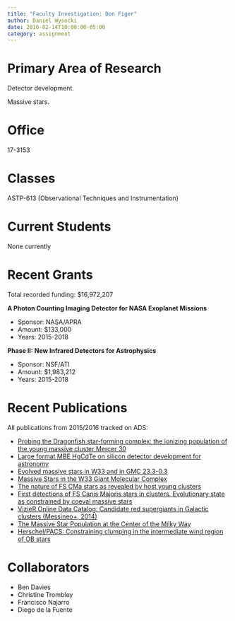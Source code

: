 ```yaml
---
title: "Faculty Investigation: Don Figer"
author: Daniel Wysocki
date: 2016-02-14T10:00:00-05:00
category: assignment
---
```


# Primary Area of Research

Detector development.

Massive stars.


# Office

17-3153


# Classes

ASTP-613 (Observational Techniques and Instrumentation)


# Current Students

None currently


# Recent Grants

Total recorded funding: $16,972,207

**A Photon Counting Imaging Detector for NASA Exoplanet Missions**

- Sponsor: NASA/APRA
- Amount: $133,000
- Years: 2015-2018

**Phase II: New Infrared Detectors for Astrophysics**

- Sponsor: NSF/ATI
- Amount: $1,983,212
- Years: 2015-2018


# Recent Publications

All publications from 2015/2016 tracked on ADS:

- [Probing the Dragonfish star-forming complex: the ionizing population of the young massive cluster Mercer 30](http://adsabs.harvard.edu/abs/2016arXiv160202503D)
- [Large format MBE HgCdTe on silicon detector development for astronomy](http://labs.adsabs.harvard.edu/adsabs/abs/2015SPIE.9609E..0YH/)
- [Evolved massive stars in W33 and in GMC 23.3-0.3](http://labs.adsabs.harvard.edu/adsabs/abs/2015IAUGA..2255536M/)
- [Massive Stars in the W33 Giant Molecular Complex](http://labs.adsabs.harvard.edu/adsabs/abs/2015ApJ...805..110M/)
- [The nature of FS CMa stars as revealed by host young clusters](http://labs.adsabs.harvard.edu/adsabs/abs/2015hsa8.conf..459D/)
- [First detections of FS Canis Majoris stars in clusters. Evolutionary state as constrained by coeval massive stars](http://labs.adsabs.harvard.edu/adsabs/abs/2015A%26A...575A..10D/)
- [VizieR Online Data Catalog: Candidate red supergiants in Galactic clusters (Messineo+, 2014)](http://labs.adsabs.harvard.edu/adsabs/abs/2015yCat..35710043M/)
- [The Massive Star Population at the Center of the Milky Way](http://labs.adsabs.harvard.edu/adsabs/abs/2015IAUS..307..426N/)
- [Herschel/PACS: Constraining clumping in the intermediate wind region of OB stars](http://labs.adsabs.harvard.edu/adsabs/abs/2015IAUS..307..137R/)


# Collaborators

- Ben Davies
- Christine Trombley
- Francisco Najarro
- Diego de la Fuente
